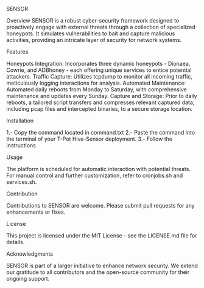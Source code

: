 SENSOR

Overview
SENSOR is a robust cyber-security framework designed to proactively engage with external threats through a collection of specialized honeypots. It simulates vulnerabilities to bait and capture malicious activities, providing an intricate layer of security for network systems.

Features

Honeypots Integration: Incorporates three dynamic honeypots - Dionaea, Cowrie, and ADBhoney - each offering unique services to entice potential attackers.
Traffic Capture: Utilizes tcpdump to monitor all incoming traffic, meticulously logging interactions for analysis.
Automated Maintenance: Automated daily reboots from Monday to Saturday, with comprehensive maintenance and updates every Sunday.
Capture and Storage: Prior to daily reboots, a tailored script transfers and compresses relevant captured data, including pcap files and intercepted binaries, to a secure storage location.

Installation

1.- Copy the command located in command.txt
2.- Paste the command into the terminal of your T-Pot Hive-Sensor deployment.
3.- Follow the instructions

Usage

The platform is scheduled for automatic interaction with potential threats. For manual control and further customization, refer to cronjobs.sh and services.sh.

Contribution

Contributions to SENSOR are welcome. Please submit pull requests for any enhancements or fixes.

License

This project is licensed under the MIT License - see the LICENSE.md file for details.

Acknowledgments

SENSOR is part of a larger initiative to enhance network security. We extend our gratitude to all contributors and the open-source community for their ongoing support.
